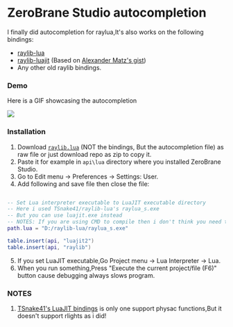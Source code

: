# ZeroBrane Studio autocompletion

I finally did autocompletion for raylua,It's also works on the following bindings:

- [raylib-lua](https://github.com/TSnake41/raylib-lua)
- [raylib-luajit](https://github.com/darltrash/raylib-luajit) (Based on [Alexander Matz's gist](https://gist.github.com/alexander-matz/f8ee4eb9fdf676203d70c1e5e329a6ec))
- Any other old raylib bindings.

### Demo

Here is a GIF showcasing the autocompletion

<img src="https://github.com/Rabios/raylua/blob/master/zerobrane/demo.gif">

### Installation

1. Download [`raylib.lua`](https://github.com/Rabios/raylua/blob/master/zerobrane/raylib.lua) (NOT the bindings, But the autocompletion file) as raw file or just download repo as zip to copy it.
2. Paste it for example in `api\lua` directory where you installed ZeroBrane Studio.
3. Go to Edit menu -> Preferences -> Settings: User.
4. Add following and save file then close the file:

```lua

-- Set Lua interpreter executable to LuaJIT executable directory
-- Here i used TSnake41/raylib-lua's raylua_s.exe
-- But you can use luajit.exe instead
-- NOTES: If you are using CMD to compile then i don't think you need to do this
path.lua = "D:/raylib-lua/raylua_s.exe"

table.insert(api, "luajit2")
table.insert(api, "raylib")
```

5. If you set LuaJIT executable,Go Project menu -> Lua Interpreter -> Lua.
6. When you run something,Press "Execute the current project/file (F6)" button cause debugging always slows program.

### NOTES

1. [TSnake41's LuaJIT bindings](https://github.com/TSnake41/raylib-lua) is only one support physac functions,But it doesn't support rlights as i did!
